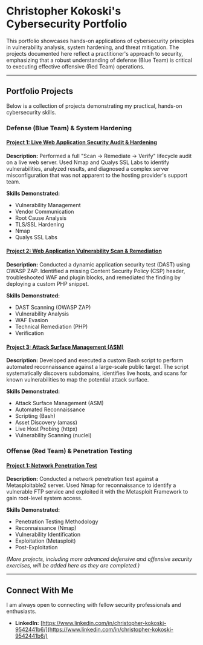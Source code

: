 # Christopher Kokoski's Cybersecurity Portfolio

This portfolio showcases hands-on applications of cybersecurity principles in vulnerability analysis, system hardening, and threat mitigation. The projects documented here reflect a practitioner's approach to security, emphasizing that a robust understanding of defense (Blue Team) is critical to executing effective offensive (Red Team) operations.

---

## Portfolio Projects
Below is a collection of projects demonstrating my practical, hands-on cybersecurity skills.

### Defense (Blue Team) & System Hardening

#### [Project 1: Live Web Application Security Audit & Hardening](blue-team/01-webapp-audit/README.md)
**Description:** Performed a full "Scan -> Remediate -> Verify" lifecycle audit on a live web server. Used Nmap and Qualys SSL Labs to identify vulnerabilities, analyzed results, and diagnosed a complex server misconfiguration that was not apparent to the hosting provider's support team.

**Skills Demonstrated:**
* Vulnerability Management
* Vendor Communication
* Root Cause Analysis
* TLS/SSL Hardening
* Nmap
* Qualys SSL Labs

#### [Project 2: Web Application Vulnerability Scan & Remediation](blue-team/02-webapp-vulnerability-scan/README.md)

**Description:** Conducted a dynamic application security test (DAST) using OWASP ZAP. Identified a missing Content Security Policy (CSP) header, troubleshooted WAF and plugin blocks, and remediated the finding by deploying a custom PHP snippet.

**Skills Demonstrated:**
* DAST Scanning (OWASP ZAP)
* Vulnerability Analysis
* WAF Evasion
* Technical Remediation (PHP)
* Verification

#### [Project 3: Attack Surface Management (ASM)](blue-team/03-attack-surface-management/README.md)

**Description:** Developed and executed a custom Bash script to perform automated reconnaissance against a large-scale public target. The script systematically discovers subdomains, identifies live hosts, and scans for known vulnerabilities to map the potential attack surface.

**Skills Demonstrated:**
* Attack Surface Management (ASM)
* Automated Reconnaissance
* Scripting (Bash)
* Asset Discovery (amass)
* Live Host Probing (httpx)
* Vulnerability Scanning (nuclei)

### Offense (Red Team) & Penetration Testing

#### [Project 1: Network Penetration Test](red-team/01-network-penetration-test/README.md)

**Description:** Conducted a network penetration test against a Metasploitable2 server. Used Nmap for reconnaissance to identify a vulnerable FTP service and exploited it with the Metasploit Framework to gain root-level system access.

**Skills Demonstrated:**
- Penetration Testing Methodology
- Reconnaissance (Nmap)
- Vulnerability Identification
- Exploitation (Metasploit)
- Post-Exploitation

*(More projects, including more advanced defensive and offensive security exercises, will be added here as they are completed.)*

---

## Connect With Me
I am always open to connecting with fellow security professionals and enthusiasts.

- **LinkedIn:** [https://www.linkedin.com/in/christopher-kokoski-9542441b6/](https://www.linkedin.com/in/christopher-kokoski-9542441b6/)
